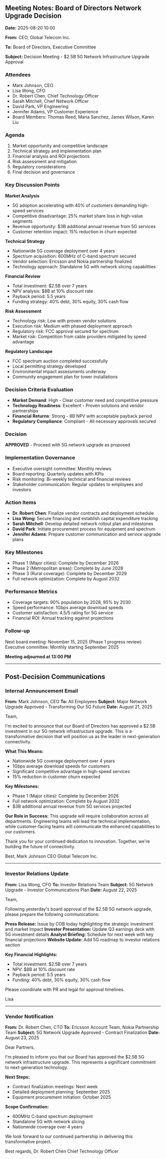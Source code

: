 ## Meeting Notes: Board of Directors Network Upgrade Decision

**Date:** 2025-08-20 10:00

**From:** CEO, Global Telecom Inc.

**To:** Board of Directors, Executive Committee

**Subject:** Decision Meeting - $2.5B 5G Network Infrastructure Upgrade Approval

### Attendees
- Mark Johnson, CEO
- Lisa Wong, CFO
- Dr. Robert Chen, Chief Technology Officer
- Sarah Mitchell, Chief Network Officer
- David Park, VP Engineering
- Jennifer Adams, VP Customer Experience
- Board Members: Thomas Reed, Maria Sanchez, James Wilson, Karen Liu

### Agenda
1. Market opportunity and competitive landscape
2. Technical strategy and implementation plan
3. Financial analysis and ROI projections
4. Risk assessment and mitigation
5. Regulatory considerations
6. Final decision and governance

### Key Discussion Points

**Market Analysis**
- 5G adoption accelerating with 40% of customers demanding high-speed services
- Competitive disadvantage: 25% market share loss in high-value segments
- Revenue opportunity: $3B additional annual revenue from 5G services
- Customer retention impact: 15% reduction in churn expected

**Technical Strategy**
- Nationwide 5G coverage deployment over 4 years
- Spectrum acquisition: 600MHz of C-band spectrum secured
- Vendor selection: Ericsson and Nokia partnership finalized
- Technology approach: Standalone 5G with network slicing capabilities

**Financial Review**
- Total investment: $2.5B over 7 years
- NPV analysis: $8B at 10% discount rate
- Payback period: 5.5 years
- Funding strategy: 40% debt, 30% equity, 30% cash flow

**Risk Assessment**
- Technology risk: Low with proven vendor solutions
- Execution risk: Medium with phased deployment approach
- Regulatory risk: FCC approval secured for spectrum
- Market risk: Competition from cable providers mitigated by speed advantage

**Regulatory Landscape**
- FCC spectrum auction completed successfully
- Local permitting strategy developed
- Environmental impact assessments underway
- Community engagement plan for tower installations

### Decision Criteria Evaluation
- **Market Demand**: High - Clear customer need and competitive pressure
- **Technology Readiness**: Excellent - Proven solutions and vendor partnerships
- **Financial Returns**: Strong - 8B NPV with acceptable payback period
- **Regulatory Compliance**: Compliant - All necessary approvals secured

### Decision
**APPROVED** - Proceed with 5G network upgrade as proposed

### Implementation Governance
- Executive oversight committee: Monthly reviews
- Board reporting: Quarterly updates with KPIs
- Risk monitoring: Bi-weekly technical and financial reviews
- Stakeholder communication: Regular updates to employees and investors

### Action Items
- **Dr. Robert Chen**: Finalize vendor contracts and deployment schedule
- **Lisa Wong**: Secure financing and establish capital expenditure tracking
- **Sarah Mitchell**: Develop detailed network rollout plan and milestones
- **David Park**: Initiate procurement process for equipment and spectrum
- **Jennifer Adams**: Prepare customer communication and service upgrade plans

### Key Milestones
- Phase 1 (Major cities): Complete by December 2026
- Phase 2 (Metropolitan areas): Complete by June 2028
- Phase 3 (Rural coverage): Complete by December 2029
- Full network optimization: Complete by August 2032

### Performance Metrics
- Coverage targets: 90% population by 2028, 95% by 2030
- Speed performance: 1Gbps average download speeds
- Customer satisfaction: 4.5/5 rating for 5G service
- Financial ROI: Annual tracking against projections

### Follow-up
Next board meeting: November 15, 2025 (Phase 1 progress review)
Executive committee: Monthly starting September 2025

**Meeting adjourned at 13:00 PM**

---

## Post-Decision Communications

### Internal Announcement Email

**From:** Mark Johnson, CEO
**To:** All Employees
**Subject:** Major Network Upgrade Approved - Transforming Our 5G Future
**Date:** August 21, 2025

Team,

I'm excited to announce that our Board of Directors has approved a $2.5B investment in our 5G network infrastructure upgrade. This is a transformative decision that will position us as the leader in next-generation connectivity.

**What This Means:**
- Nationwide 5G coverage deployment over 4 years
- 1Gbps average download speeds for customers
- Significant competitive advantage in high-speed services
- 15% reduction in customer churn expected

**Key Milestones:**
- Phase 1 (Major cities): Complete by December 2026
- Full network optimization: Complete by August 2032
- $3B additional annual revenue from 5G services projected

**Our Role in Success:**
This upgrade will require collaboration across all departments. Engineering teams will lead the technical implementation, while customer-facing teams will communicate the enhanced capabilities to our customers.

Thank you for your continued dedication to innovation. Together, we're building the future of connectivity.

Best,
Mark Johnson
CEO
Global Telecom Inc.

---

### Investor Relations Update

**From:** Lisa Wong, CFO
**To:** Investor Relations Team
**Subject:** 5G Network Upgrade - Investor Communications Plan
**Date:** August 22, 2025

Team,

Following yesterday's board approval of the $2.5B 5G network upgrade, please prepare the following communications:

**Press Release:** Issue by COB today highlighting the strategic investment and market impact
**Investor Presentation:** Update Q3 earnings deck with 5G investment details
**Analyst Briefing:** Schedule for next week with key financial projections
**Website Update:** Add 5G roadmap to investor relations section

**Key Financial Highlights:**
- Total investment: $2.5B over 7 years
- NPV: $8B at 10% discount rate
- Payback period: 5.5 years
- Funding: 40% debt, 30% equity, 30% cash flow

Please coordinate with PR and legal for approval timelines.

Lisa

---

### Vendor Notification

**From:** Dr. Robert Chen, CTO
**To:** Ericsson Account Team, Nokia Partnership Team
**Subject:** 5G Network Upgrade Approved - Contract Finalization
**Date:** August 23, 2025

Dear Partners,

I'm pleased to inform you that our Board has approved the $2.5B 5G network infrastructure upgrade. This represents a significant commitment to next-generation technology.

**Next Steps:**
- Contract finalization meetings: Next week
- Detailed deployment planning: September 2025
- Equipment procurement initiation: October 2025

**Scope Confirmation:**
- 600MHz C-band spectrum deployment
- Standalone 5G with network slicing
- Nationwide coverage over 4 years

We look forward to our continued partnership in delivering this transformative project.

Best regards,
Dr. Robert Chen
Chief Technology Officer

